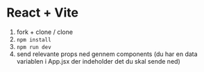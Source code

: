 # React + Vite

1. fork + clone / clone
2. `npm install`
3. `npm run dev`
4. send relevante props ned gennem components (du har en data variablen i App.jsx der indeholder det du skal sende ned)
